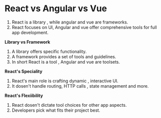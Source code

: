 # React vs Angular vs Vue

1. React is a library , while angular and vue are frameworks.
2. React focuses on UI, Angular and vue offer comprehensive tools for full app development.

__Library vs Framework__

1. A library offers specific functionality.
2. A framework provides a set of tools and guidelines.
3. In short React is a tool , Angular and vue are toolsets.


__React's Speciality__

1. React's main role is crafting dynamic , interactive UI.
2. It dosen't handle routing, HTTP calls , state management and more.

__React's Flexiibility__


1. React dosen't dictate tool choices for other app aspects.
2. Developers pick what fits their project best.